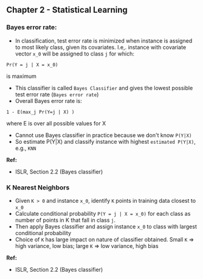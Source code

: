 ## Chapter 2 - Statistical Learning


### Bayes error rate:
* In classification, test error rate is minimized when instance is assigned to most likely class, given its covariates. I.e,. instance with covariate vector `x_0` will be assigned to class `j` for which:

`Pr(Y = j | X = x_0)`

is maximum

* This classifier is called `Bayes Classifier` and gives the lowest possible test error rate (`Bayes error rate`)
* Overall Bayes error rate is:

`1 - E(max_j Pr(Y=j | X) )`

where E is over all possible values for X

* Cannot use Bayes classifier in practice because we don't know `P(Y|X)`
* So estimate P(Y|X) and classify instance with highest `estimated P(Y|X)`, e.g., `KNN`

**Ref:**
* ISLR, Section 2.2 (Bayes classifier)


### K Nearest Neighbors

* Given `K > 0` and instance `x_0`, identify `K` points in training data closest to `x_0`
* Calculate conditional probability `P(Y = j | X = x_0)` for each class as number of points in K that fall in class `j`.
* Then apply Bayes classifier and assign instance `x_0` to class with largest conditional probability
* Choice of `K` has large impact on nature of classifier obtained. Small `K` => high variance, low bias; large `K` => low variance, high bias

**Ref:**
* ISLR, Section 2.2 (Bayes classifier)
